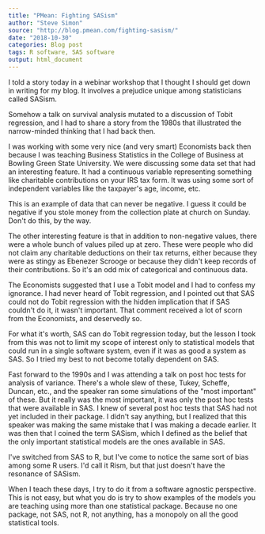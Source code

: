 ```yaml
---
title: "PMean: Fighting SASism"
author: "Steve Simon"
source: "http://blog.pmean.com/fighting-sasism/"
date: "2018-10-30"
categories: Blog post
tags: R software, SAS software
output: html_document
---
```


I told a story today in a webinar workshop that I thought I should get
down in writing for my blog. It involves a prejudice unique among
statisticians called SASism.

<!---More--->

Somehow a talk on survival analysis mutated to a discussion of Tobit
regression, and I had to share a story from the 1980s that illustrated
the narrow-minded thinking that I had back then.

I was working with some very nice (and very smart) Economists back then
because I was teaching Business Statistics in the College of Business at
Bowling Green State University. We were discussing some data set that
had an interesting feature. It had a continuous variable representing
something like charitable contributions on your IRS tax form. It was
using some sort of independent variables like the taxpayer's age,
income, etc.

This is an example of data that can never be negative. I guess it could
be negative if you stole money from the collection plate at church on
Sunday. Don't do this, by the way.

The other interesting feature is that in addition to non-negative
values, there were a whole bunch of values piled up at zero. These were
people who did not claim any charitable deductions on their tax returns,
either because they were as stingy as Ebenezer Scrooge or because they
didn't keep records of their contributions. So it's an odd mix of
categorical and continuous data.

The Economists suggested that I use a Tobit model and I had to confess
my ignorance. I had never heard of Tobit regression, and I pointed out
that SAS could not do Tobit regression with the hidden implication that
if SAS couldn't do it, it wasn't important. That comment received a lot
of scorn from the Economists, and deservedly so.

For what it's worth, SAS can do Tobit regression today, but the lesson I
took from this was not to limit my scope of interest only to statistical
models that could run in a single software system, even if it was as
good a system as SAS. So I tried my best to not become totally dependent
on SAS.

Fast forward to the 1990s and I was attending a talk on post hoc tests
for analysis of variance. There's a whole slew of these, Tukey, Scheffe,
Duncan, etc., and the speaker ran some simulations of the "most
important" of these. But it really was the most important, it was only
the post hoc tests that were available in SAS. I knew of several post
hoc tests that SAS had not yet included in their package. I didn't say
anything, but I realized that this speaker was making the same mistake
that I was making a decade earlier. It was then that I coined the term
SASism, which I defined as the belief that the only important
statistical models are the ones available in SAS.

I've switched from SAS to R, but I've come to notice the same sort of
bias among some R users. I'd call it Rism, but that just doesn't have
the resonance of SASism.

When I teach these days, I try to do it from a software agnostic
perspective. This is not easy, but what you do is try to show examples
of the models you are teaching using more than one statistical package.
Because no one package, not SAS, not R, not anything, has a monopoly on
all the good statistical tools.


